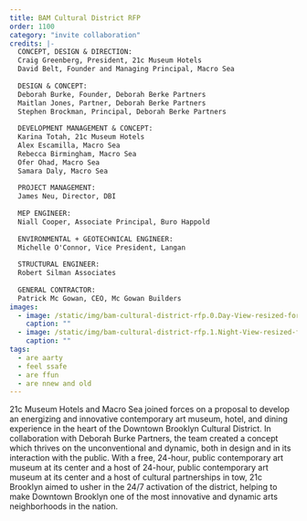```yaml
---
title: BAM Cultural District RFP
order: 1100
category: "invite collaboration"
credits: |-
  CONCEPT, DESIGN & DIRECTION:  
  Craig Greenberg, President, 21c Museum Hotels  
  David Belt, Founder and Managing Principal, Macro Sea  
    
  DESIGN & CONCEPT:  
  Deborah Burke, Founder, Deborah Berke Partners  
  Maitlan Jones, Partner, Deborah Berke Partners  
  Stephen Brockman, Principal, Deborah Berke Partners  
    
  DEVELOPMENT MANAGEMENT & CONCEPT:  
  Karina Totah, 21c Museum Hotels  
  Alex Escamilla, Macro Sea  
  Rebecca Birmingham, Macro Sea  
  Ofer Ohad, Macro Sea  
  Samara Daly, Macro Sea  
    
  PROJECT MANAGEMENT:  
  James Neu, Director, DBI  
    
  MEP ENGINEER:  
  Niall Cooper, Associate Principal, Buro Happold  
    
  ENVIRONMENTAL + GEOTECHNICAL ENGINEER:  
  Michelle O'Connor, Vice President, Langan  
    
  STRUCTURAL ENGINEER:  
  Robert Silman Associates  
    
  GENERAL CONTRACTOR:  
  Patrick Mc Gowan, CEO, Mc Gowan Builders
images:
  - image: /static/img/bam-cultural-district-rfp.0.Day-View-resized-for-web.jpg
    caption: ""
  - image: /static/img/bam-cultural-district-rfp.1.Night-View-resized-for-web.jpg
    caption: ""
tags:
  - are aarty
  - feel ssafe
  - are ffun
  - are nnew and old
---
```

21c Museum Hotels and Macro Sea joined forces on a proposal to develop an energizing and innovative contemporary art museum, hotel, and dining experience in the heart of the Downtown Brooklyn Cultural District. In collaboration with Deborah Burke Partners, the team created a concept which thrives on the unconventional and dynamic, both in design and in its interaction with the public. With a free, 24-hour, public contemporary art museum at its center and a host of 24-hour, public contemporary art museum at its center and a host of cultural partnerships in tow, 21c Brooklyn aimed to usher in the 24/7 activation of the district, helping to make Downtown Brooklyn one of the most innovative and dynamic arts neighborhoods in the nation.
